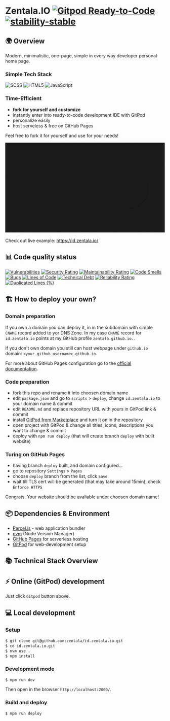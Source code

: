 # Zentala.IO [![Gitpod Ready-to-Code](https://img.shields.io/badge/Gitpod-ready--to--code-blue?logo=gitpod)](https://gitpod.io/#https://github.com/zentala/id.zentala.io) [![stability-stable](https://img.shields.io/badge/stability-stable-green.svg)](https://github.com/emersion/stability-badges#stable)

## 🌍 Overview
Modern, minimalistic, one-page, simple in every way developer personal home page. 

### Simple Tech Stack

![SCSS](https://img.shields.io/badge/-SCSS-C6538C?logo=sass&logoColor=white) ![HTML5](https://img.shields.io/badge/-HTML5-E34F26?logo=html5&logoColor=white) ![JavaScript](https://img.shields.io/badge/-JavaScript-F7DF1E?logo=javascript&logoColor=black)

### Time-Efficient
* **fork for yourself and customize**
* instantly enter into ready-to-code development IDE with GitPod 
* personalize easily
* host serveless & free on GitHub Pages


Feel free to fork it for yourself and use for your needs! 

![Design animated preview](preview.gif "Design animated preview")

Check out live example: https://id.zentala.io/

## 📊 Code quality status

[![Vulnerabilities](https://sonarcloud.io/api/project_badges/measure?project=zentala_id.zentala.io&metric=vulnerabilities)](https://sonarcloud.io/summary/new_code?id=zentala_id.zentala.io)
[![Security Rating](https://sonarcloud.io/api/project_badges/measure?project=zentala_id.zentala.io&metric=security_rating)](https://sonarcloud.io/summary/new_code?id=zentala_id.zentala.io)
[![Maintainability Rating](https://sonarcloud.io/api/project_badges/measure?project=zentala_id.zentala.io&metric=sqale_rating)](https://sonarcloud.io/summary/new_code?id=zentala_id.zentala.io)
[![Code Smells](https://sonarcloud.io/api/project_badges/measure?project=zentala_id.zentala.io&metric=code_smells)](https://sonarcloud.io/summary/new_code?id=zentala_id.zentala.io) [![Bugs](https://sonarcloud.io/api/project_badges/measure?project=zentala_id.zentala.io&metric=bugs)](https://sonarcloud.io/summary/new_code?id=zentala_id.zentala.io)
[![Lines of Code](https://sonarcloud.io/api/project_badges/measure?project=zentala_id.zentala.io&metric=ncloc)](https://sonarcloud.io/summary/new_code?id=zentala_id.zentala.io)
[![Technical Debt](https://sonarcloud.io/api/project_badges/measure?project=zentala_id.zentala.io&metric=sqale_index)](https://sonarcloud.io/summary/new_code?id=zentala_id.zentala.io) [![Reliability Rating](https://sonarcloud.io/api/project_badges/measure?project=zentala_id.zentala.io&metric=reliability_rating)](https://sonarcloud.io/summary/new_code?id=zentala_id.zentala.io) [![Duplicated Lines (%)](https://sonarcloud.io/api/project_badges/measure?project=zentala_id.zentala.io&metric=duplicated_lines_density)](https://sonarcloud.io/summary/new_code?id=zentala_id.zentala.io)

## 🏗 How to deploy your own?

### Domain preparation
If you own a domain you can deploy it, in in the subdomain with simple `CNAME` record added to yor DNS Zone. In my case `CNAME` record for `id.zentala.io` points at my GitHub profile `zentala.github.io.`. 

If you don't own domain you still can host webpage under `github.io` domain: `<your_github_username>.github.io`.

For more about GitHub Pages configuration go to the [official documentation](https://docs.github.com/en/pages). 

### Code preparation
* fork this repo and rename it into choosen domain name 
* edit `package.json` and go to `scripts` > `deploy`, change `id.zentala.io` to your domain name & commit
* edit `README.md` and replace repository URL with yours in GitPod link & commit
* install [GitPod from Marketplace](https://github.com/gitpod-io) and turn it on in the repository
* open project with GitPod & change all titles, icons, descriptions you want to change & commit
* deploy with `npm run deploy` (that will create branch `deploy` with built website)

### Turing on GitHub Pages
* having branch `deploy` built, and domain configured...
* go to repository `Settings` > `Pages`
* choose `deploy` branch from the list, click `Save`
* wait till TLS cert will be generated (that may take around 15min), check `Enforce HTTPS`

Congrats. Your website should be avaliable under choosen domain name!

## 📦 Dependencies & Environment 
* [Parcel.js](https://parceljs.org/) - web application bundler
* [nvm](https://github.com/nvm-sh/nvm) (Node Version Manager)
* [GitHub Pages](https://pages.github.com/) for serverless hosting
* [GitPod](https://www.gitpod.io/) for web-development setup

## 📚 Technical Stack Overview

## ⚡️ Online (GitPod) development
Just click `Gitpod` button above.

## 💻 Local development
### Setup
```
$ git clone git@github.com:zentala/id.zentala.io.git
$ cd id.zentala.io.git
$ nvm use .
$ npm install
```

### Development mode
```
$ npm run dev
```
Then open in the browser `http://localhost:2000/`.

### Build and deploy
```
$ npm run deploy
```


